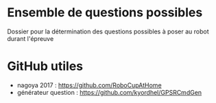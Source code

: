 # Ensemble de questions possibles

Dossier pour la détermination des questions possibles à poser au robot durant l'épreuve

# GitHub utiles
- nagoya 2017 : https://github.com/RoboCupAtHome
- générateur question : https://github.com/kyordhel/GPSRCmdGen 
